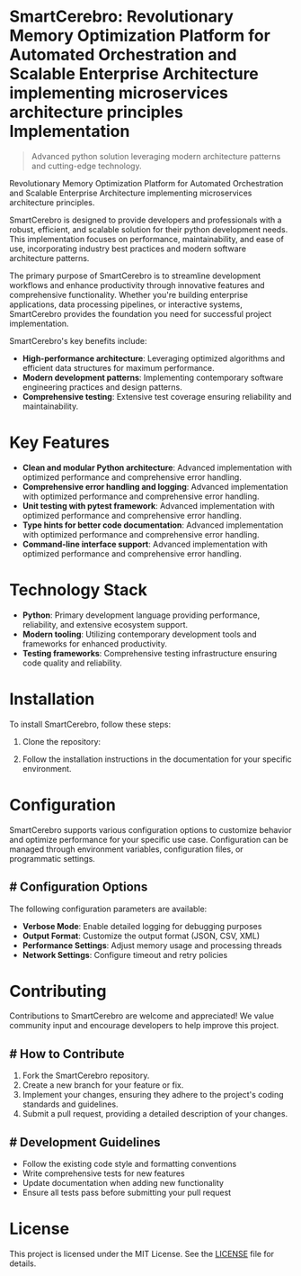 <!-- fallback_SmartCerebro_20250727044423_30412 -->

# SmartCerebro: Revolutionary Memory Optimization Platform for Automated Orchestration and Scalable Enterprise Architecture implementing microservices architecture principles Implementation
> Advanced python solution leveraging modern architecture patterns and cutting-edge technology.

Revolutionary Memory Optimization Platform for Automated Orchestration and Scalable Enterprise Architecture implementing microservices architecture principles.

SmartCerebro is designed to provide developers and professionals with a robust, efficient, and scalable solution for their python development needs. This implementation focuses on performance, maintainability, and ease of use, incorporating industry best practices and modern software architecture patterns.

The primary purpose of SmartCerebro is to streamline development workflows and enhance productivity through innovative features and comprehensive functionality. Whether you're building enterprise applications, data processing pipelines, or interactive systems, SmartCerebro provides the foundation you need for successful project implementation.

SmartCerebro's key benefits include:

* **High-performance architecture**: Leveraging optimized algorithms and efficient data structures for maximum performance.
* **Modern development patterns**: Implementing contemporary software engineering practices and design patterns.
* **Comprehensive testing**: Extensive test coverage ensuring reliability and maintainability.

# Key Features

* **Clean and modular Python architecture**: Advanced implementation with optimized performance and comprehensive error handling.
* **Comprehensive error handling and logging**: Advanced implementation with optimized performance and comprehensive error handling.
* **Unit testing with pytest framework**: Advanced implementation with optimized performance and comprehensive error handling.
* **Type hints for better code documentation**: Advanced implementation with optimized performance and comprehensive error handling.
* **Command-line interface support**: Advanced implementation with optimized performance and comprehensive error handling.

# Technology Stack

* **Python**: Primary development language providing performance, reliability, and extensive ecosystem support.
* **Modern tooling**: Utilizing contemporary development tools and frameworks for enhanced productivity.
* **Testing frameworks**: Comprehensive testing infrastructure ensuring code quality and reliability.

# Installation

To install SmartCerebro, follow these steps:

1. Clone the repository:


2. Follow the installation instructions in the documentation for your specific environment.

# Configuration

SmartCerebro supports various configuration options to customize behavior and optimize performance for your specific use case. Configuration can be managed through environment variables, configuration files, or programmatic settings.

## # Configuration Options

The following configuration parameters are available:

* **Verbose Mode**: Enable detailed logging for debugging purposes
* **Output Format**: Customize the output format (JSON, CSV, XML)
* **Performance Settings**: Adjust memory usage and processing threads
* **Network Settings**: Configure timeout and retry policies

# Contributing

Contributions to SmartCerebro are welcome and appreciated! We value community input and encourage developers to help improve this project.

## # How to Contribute

1. Fork the SmartCerebro repository.
2. Create a new branch for your feature or fix.
3. Implement your changes, ensuring they adhere to the project's coding standards and guidelines.
4. Submit a pull request, providing a detailed description of your changes.

## # Development Guidelines

* Follow the existing code style and formatting conventions
* Write comprehensive tests for new features
* Update documentation when adding new functionality
* Ensure all tests pass before submitting your pull request

# License

This project is licensed under the MIT License. See the [LICENSE](https://github.com/marcmotta/SmartCerebro/blob/main/LICENSE) file for details.
